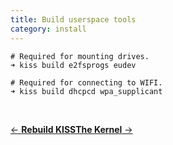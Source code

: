 ```yaml
---
title: Build userspace tools
category: install
---
```


```
# Required for mounting drives.
➜ kiss build e2fsprogs eudev

# Required for connecting to WIFI.
➜ kiss build dhcpcd wpa_supplicant
```

<br>

[<- **Rebuild KISS**](https://getkiss.org/install/rebuild-kiss/)<span class=r>[**The Kernel** ->](https://getkiss.org/install/the-kernel/)</span>

<br>

